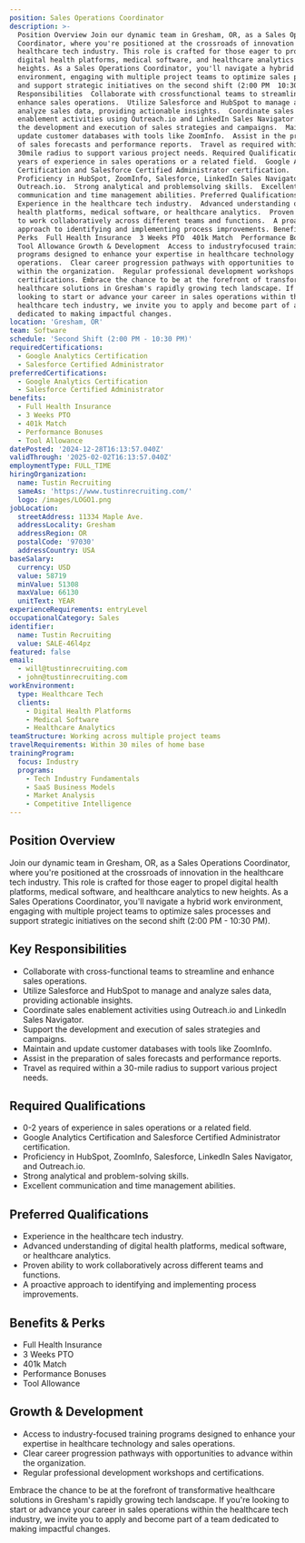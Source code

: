 ```yaml
---
position: Sales Operations Coordinator
description: >-
  Position Overview Join our dynamic team in Gresham, OR, as a Sales Operations
  Coordinator, where you're positioned at the crossroads of innovation in the
  healthcare tech industry. This role is crafted for those eager to propel
  digital health platforms, medical software, and healthcare analytics to new
  heights. As a Sales Operations Coordinator, you'll navigate a hybrid work
  environment, engaging with multiple project teams to optimize sales processes
  and support strategic initiatives on the second shift (2:00 PM  10:30 PM). Key
  Responsibilities  Collaborate with crossfunctional teams to streamline and
  enhance sales operations.  Utilize Salesforce and HubSpot to manage and
  analyze sales data, providing actionable insights.  Coordinate sales
  enablement activities using Outreach.io and LinkedIn Sales Navigator.  Support
  the development and execution of sales strategies and campaigns.  Maintain and
  update customer databases with tools like ZoomInfo.  Assist in the preparation
  of sales forecasts and performance reports.  Travel as required within a
  30mile radius to support various project needs. Required Qualifications  02
  years of experience in sales operations or a related field.  Google Analytics
  Certification and Salesforce Certified Administrator certification. 
  Proficiency in HubSpot, ZoomInfo, Salesforce, LinkedIn Sales Navigator, and
  Outreach.io.  Strong analytical and problemsolving skills.  Excellent
  communication and time management abilities. Preferred Qualifications 
  Experience in the healthcare tech industry.  Advanced understanding of digital
  health platforms, medical software, or healthcare analytics.  Proven ability
  to work collaboratively across different teams and functions.  A proactive
  approach to identifying and implementing process improvements. Benefits &
  Perks  Full Health Insurance  3 Weeks PTO  401k Match  Performance Bonuses 
  Tool Allowance Growth & Development  Access to industryfocused training
  programs designed to enhance your expertise in healthcare technology and sales
  operations.  Clear career progression pathways with opportunities to advance
  within the organization.  Regular professional development workshops and
  certifications. Embrace the chance to be at the forefront of transformative
  healthcare solutions in Gresham's rapidly growing tech landscape. If you're
  looking to start or advance your career in sales operations within the
  healthcare tech industry, we invite you to apply and become part of a team
  dedicated to making impactful changes.
location: 'Gresham, OR'
team: Software
schedule: 'Second Shift (2:00 PM - 10:30 PM)'
requiredCertifications:
  - Google Analytics Certification
  - Salesforce Certified Administrator
preferredCertifications:
  - Google Analytics Certification
  - Salesforce Certified Administrator
benefits:
  - Full Health Insurance
  - 3 Weeks PTO
  - 401k Match
  - Performance Bonuses
  - Tool Allowance
datePosted: '2024-12-28T16:13:57.040Z'
validThrough: '2025-02-02T16:13:57.040Z'
employmentType: FULL_TIME
hiringOrganization:
  name: Tustin Recruiting
  sameAs: 'https://www.tustinrecruiting.com/'
  logo: /images/LOGO1.png
jobLocation:
  streetAddress: 11334 Maple Ave.
  addressLocality: Gresham
  addressRegion: OR
  postalCode: '97030'
  addressCountry: USA
baseSalary:
  currency: USD
  value: 58719
  minValue: 51308
  maxValue: 66130
  unitText: YEAR
experienceRequirements: entryLevel
occupationalCategory: Sales
identifier:
  name: Tustin Recruiting
  value: SALE-46l4pz
featured: false
email:
  - will@tustinrecruiting.com
  - john@tustinrecruiting.com
workEnvironment:
  type: Healthcare Tech
  clients:
    - Digital Health Platforms
    - Medical Software
    - Healthcare Analytics
teamStructure: Working across multiple project teams
travelRequirements: Within 30 miles of home base
trainingProgram:
  focus: Industry
  programs:
    - Tech Industry Fundamentals
    - SaaS Business Models
    - Market Analysis
    - Competitive Intelligence
---
```



## Position Overview
Join our dynamic team in Gresham, OR, as a Sales Operations Coordinator, where you're positioned at the crossroads of innovation in the healthcare tech industry. This role is crafted for those eager to propel digital health platforms, medical software, and healthcare analytics to new heights. As a Sales Operations Coordinator, you'll navigate a hybrid work environment, engaging with multiple project teams to optimize sales processes and support strategic initiatives on the second shift (2:00 PM - 10:30 PM).

## Key Responsibilities
- Collaborate with cross-functional teams to streamline and enhance sales operations.
- Utilize Salesforce and HubSpot to manage and analyze sales data, providing actionable insights.
- Coordinate sales enablement activities using Outreach.io and LinkedIn Sales Navigator.
- Support the development and execution of sales strategies and campaigns.
- Maintain and update customer databases with tools like ZoomInfo.
- Assist in the preparation of sales forecasts and performance reports.
- Travel as required within a 30-mile radius to support various project needs.

## Required Qualifications
- 0-2 years of experience in sales operations or a related field.
- Google Analytics Certification and Salesforce Certified Administrator certification.
- Proficiency in HubSpot, ZoomInfo, Salesforce, LinkedIn Sales Navigator, and Outreach.io.
- Strong analytical and problem-solving skills.
- Excellent communication and time management abilities.

## Preferred Qualifications
- Experience in the healthcare tech industry.
- Advanced understanding of digital health platforms, medical software, or healthcare analytics.
- Proven ability to work collaboratively across different teams and functions.
- A proactive approach to identifying and implementing process improvements.

## Benefits & Perks
- Full Health Insurance
- 3 Weeks PTO
- 401k Match
- Performance Bonuses
- Tool Allowance

## Growth & Development
- Access to industry-focused training programs designed to enhance your expertise in healthcare technology and sales operations.
- Clear career progression pathways with opportunities to advance within the organization.
- Regular professional development workshops and certifications.

Embrace the chance to be at the forefront of transformative healthcare solutions in Gresham's rapidly growing tech landscape. If you're looking to start or advance your career in sales operations within the healthcare tech industry, we invite you to apply and become part of a team dedicated to making impactful changes.
